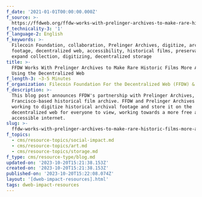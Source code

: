 ```yaml
---
f_date: '2021-01-01T00:00:00.000Z'
f_source: >-
  https://ffdweb.org/ffdw-works-with-prelinger-archives-to-make-rare-historic-films-more-accessible-using-the-decentralized-web/
f_technicality-3: '1'
f_language-2: English
f_keywords: >-
  Filecoin Foundation, collaboration, Prelinger Archives, digitize, archival
  footage, decentralized web, accessibility, historical films, preservation,
  expand collection, digitizing, decentralized storage
title: >-
  FFDW Works With Prelinger Archives to Make Rare Historic Films More Accessible
  Using the Decentralized Web
f_length-3: ~3-5 Minutes
f_organization: Filecoin Foundation For the Decentralized Web (FFDW) & Prelinger Archives
f_description: >-
  This blog post announces FFDW's partnership with Prelinger Archives, a San
  Francisco-based historical film archive. FFDW and Prelinger Archives are
  working to digitize historical archival footage and store it on the
  decentralized web for everyone to view, working towards a more free and
  accessible internet.
slug: >-
  ffdw-works-with-prelinger-archives-to-make-rare-historic-films-more-accessible-using-the-decentralized-web-95cd2
f_topics:
  - cms/resource-topics/social-impact.md
  - cms/resource-topics/art.md
  - cms/resource-topics/storage.md
f_type: cms/resource-type/blog.md
updated-on: '2023-10-20T15:21:38.153Z'
created-on: '2023-10-20T15:21:38.153Z'
published-on: '2023-10-20T15:22:08.074Z'
layout: '[dweb-impact-resources].html'
tags: dweb-impact-resources
---
```



